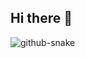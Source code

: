 ## Hi there 👋

<!--
**RyanBalshaw/RyanBalshaw** is a ✨ _special_ ✨ repository because its `README.md` (this file) appears on your GitHub profile.

Here are some ideas to get you started:

- 🔭 I’m currently working on ...
- 🌱 I’m currently learning ...
- 👯 I’m looking to collaborate on ...
- 🤔 I’m looking for help with ...
- 💬 Ask me about ...
- 📫 How to reach me: ...
- 😄 Pronouns: ...
- ⚡ Fun fact: ...
-->

  
<picture>
  <source media="(prefers-color-scheme: dark)" srcset="https://raw.githubusercontent.com/RyanBalshaw/RyanBalshaw/output/github-contribution-grid-snake-dark.svg" />
  <source media="(prefers-color-scheme: light)" srcset="https://raw.githubusercontent.com/RyanBalshaw/RyanBalshaw/output/github-contribution-grid-snake.svg" />
  <img alt="github-snake" src="github-snake.svg" />
</picture>
